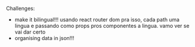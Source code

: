 Challenges: 
- make it bilingual!!! usando react router dom pra isso, cada path uma lingua e passando como props pros componentes a lingua. vamo ver se vai dar certo
- organising data in json!!!
